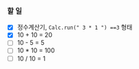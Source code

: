### 할 일
- [x] 정수계산기, `Calc.run(" 3 * 1 ") ==3` 형태
- [x] 10 + 10 = 20
- [ ] 10 - 5 = 5
- [ ] 10 * 10 = 100
- [ ] 10 / 10 = 1
